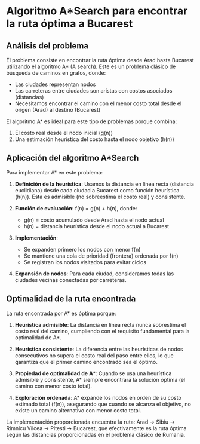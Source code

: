 # Algoritmo A*Search para encontrar la ruta óptima a Bucarest

## Análisis del problema

El problema consiste en encontrar la ruta óptima desde Arad hasta Bucarest utilizando el algoritmo A* (A search). 
Este es un problema clásico de búsqueda de caminos en grafos, donde:

- Las ciudades representan nodos
- Las carreteras entre ciudades son aristas con costos asociados (distancias)
- Necesitamos encontrar el camino con el menor costo total desde el origen (Arad) al destino (Bucarest)

El algoritmo A* es ideal para este tipo de problemas porque combina:
1. El costo real desde el nodo inicial (g(n))
2. Una estimación heurística del costo hasta el nodo objetivo (h(n))

## Aplicación del algoritmo A*Search

Para implementar A* en este problema:

1. **Definición de la heurística**: Usamos la distancia en línea recta (distancia euclidiana) desde cada ciudad a Bucarest como función heurística (h(n)). Esta es admisible (no sobreestima el costo real) y consistente.

2. **Función de evaluación**: f(n) = g(n) + h(n), donde:
   - g(n) = costo acumulado desde Arad hasta el nodo actual
   - h(n) = distancia heurística desde el nodo actual a Bucarest

3. **Implementación**:
   - Se expanden primero los nodos con menor f(n)
   - Se mantiene una cola de prioridad (frontera) ordenada por f(n)
   - Se registran los nodos visitados para evitar ciclos

4. **Expansión de nodos**: Para cada ciudad, consideramos todas las ciudades vecinas conectadas por carreteras.

## Optimalidad de la ruta encontrada

La ruta encontrada por A* es óptima porque:

1. **Heurística admisible**: La distancia en línea recta nunca sobrestima el costo real del camino, cumpliendo con el requisito fundamental para la optimalidad de A*.

2. **Heurística consistente**: La diferencia entre las heurísticas de nodos consecutivos no supera el costo real del paso entre ellos, lo que garantiza que el primer camino encontrado sea el óptimo.

3. **Propiedad de optimalidad de A***: Cuando se usa una heurística admisible y consistente, A* siempre encontrará la solución óptima (el camino con menor costo total).

4. **Exploración ordenada**: A* expande los nodos en orden de su costo estimado total (f(n)), asegurando que cuando se alcanza el objetivo, no existe un camino alternativo con menor costo total.

La implementación proporcionada encuentra la ruta: Arad → Sibiu → Rimnicu Vilcea → Pitesti → Bucarest, que efectivamente es la ruta óptima según las distancias proporcionadas en el problema clásico de Rumania.